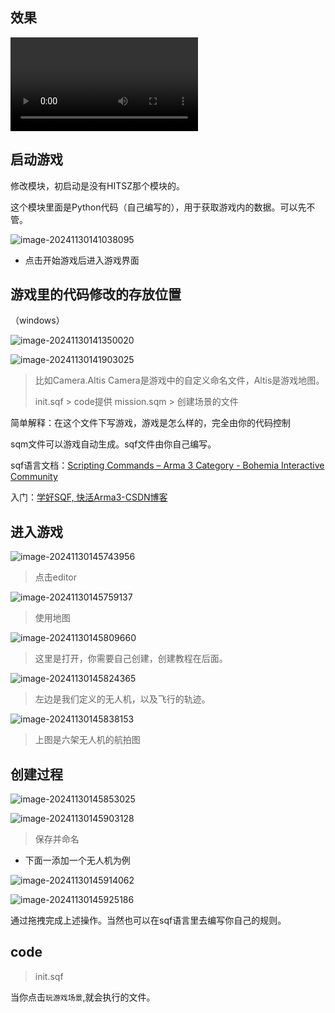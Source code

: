 ## 效果

<video src="README.assets/video.mp4"></video>


## 启动游戏

修改模块，初启动是没有HITSZ那个模块的。

这个模块里面是Python代码（自己编写的），用于获取游戏内的数据。可以先不管。

![image-20241130141038095](README.assets/image-20241130141038095.png)

- 点击开始游戏后进入游戏界面

## 游戏里的代码修改的存放位置

（windows）

![image-20241130141350020](README.assets/image-20241130141350020.png)

![image-20241130141903025](README.assets/image-20241130141903025.png)

> 比如Camera.Altis  Camera是游戏中的自定义命名文件，Altis是游戏地图。
>
> init.sqf  >  code提供
> mission.sqm > 创建场景的文件

简单解释：在这个文件下写游戏，游戏是怎么样的，完全由你的代码控制

sqm文件可以游戏自动生成。sqf文件由你自己编写。

sqf语言文档：[Scripting Commands – Arma 3 Category - Bohemia Interactive Community](https://community.bistudio.com/wiki/Category:Arma_3:_Scripting_Commands)

入门：[学好SQF, 快活Arma3-CSDN博客](https://blog.csdn.net/qq_35697906/article/details/123844766)

## 进入游戏

![image-20241130145743956](README.assets/image-20241130145743956.png)

> 点击editor

![image-20241130145759137](README.assets/image-20241130145759137.png)

> 使用地图

![image-20241130145809660](README.assets/image-20241130145809660.png)

> 这里是打开，你需要自己创建，创建教程在后面。

![image-20241130145824365](README.assets/image-20241130145824365.png)

> 左边是我们定义的无人机，以及飞行的轨迹。

![image-20241130145838153](README.assets/image-20241130145838153.png)

> 上图是六架无人机的航拍图



## 创建过程

![image-20241130145853025](README.assets/image-20241130145853025.png)

![image-20241130145903128](README.assets/image-20241130145903128.png)

> 保存并命名

- 下面一添加一个无人机为例

![image-20241130145914062](README.assets/image-20241130145914062.png)

![image-20241130145925186](README.assets/image-20241130145925186.png)

通过拖拽完成上述操作。当然也可以在sqf语言里去编写你自己的规则。

## code 

> init.sqf

当你点击`玩游戏场景`,就会执行的文件。

